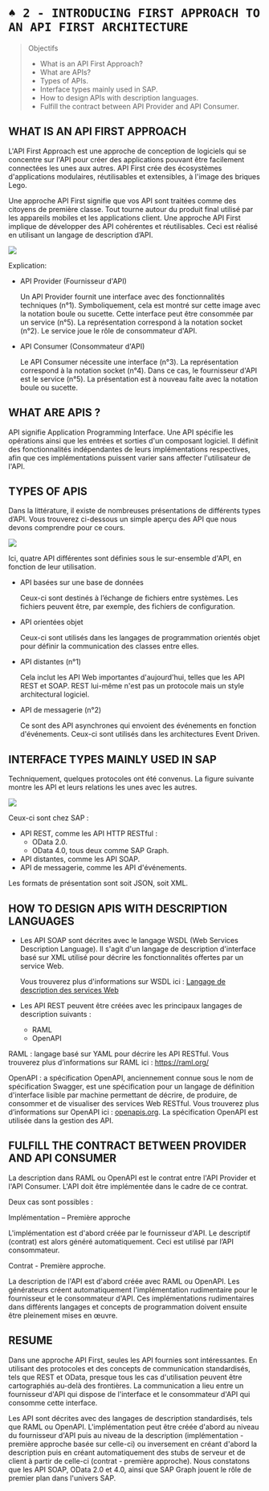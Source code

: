 # `♠ 2 - INTRODUCING FIRST APPROACH TO AN API FIRST ARCHITECTURE`

> Objectifs
>
> - What is an API First Approach?
> - What are APIs?
> - Types of APIs.
> - Interface types mainly used in SAP.
> - How to design APIs with description languages.
> - Fulfill the contract between API Provider and API Consumer.

## WHAT IS AN API FIRST APPROACH

L'API First Approach est une approche de conception de logiciels qui se concentre sur l'API pour créer des applications pouvant être facilement connectées les unes aux autres. API First crée des écosystèmes d'applications modulaires, réutilisables et extensibles, à l'image des briques Lego.

Une approche API First signifie que vos API sont traitées comme des citoyens de première classe. Tout tourne autour du produit final utilisé par les appareils mobiles et les applications client. Une approche API First implique de développer des API cohérentes et réutilisables. Ceci est réalisé en utilisant un langage de description d’API.

![](./RESSOURCES/CLD900_20_U1L2_001.png)

Explication:

- API Provider (Fournisseur d'API)

  Un API Provider fournit une interface avec des fonctionnalités techniques (n°1). Symboliquement, cela est montré sur cette image avec la notation boule ou sucette. Cette interface peut être consommée par un service (n°5). La représentation correspond à la notation socket (n°2). Le service joue le rôle de consommateur d'API.

- API Consumer (Consommateur d'API)

  Le API Consumer nécessite une interface (n°3). La représentation correspond à la notation socket (n°4). Dans ce cas, le fournisseur d'API est le service (n°5). La présentation est à nouveau faite avec la notation boule ou sucette.

## WHAT ARE APIS ?

API signifie Application Programming Interface. Une API spécifie les opérations ainsi que les entrées et sorties d'un composant logiciel. Il définit des fonctionnalités indépendantes de leurs implémentations respectives, afin que ces implémentations puissent varier sans affecter l'utilisateur de l'API.

## TYPES OF APIS

Dans la littérature, il existe de nombreuses présentations de différents types d’API. Vous trouverez ci-dessous un simple aperçu des API que nous devons comprendre pour ce cours.

![](./RESSOURCES/CLD900_20_U1L2_002.png)

Ici, quatre API différentes sont définies sous le sur-ensemble d'API, en fonction de leur utilisation.

- API basées sur une base de données

  Ceux-ci sont destinés à l’échange de fichiers entre systèmes. Les fichiers peuvent être, par exemple, des fichiers de configuration.

- API orientées objet

  Ceux-ci sont utilisés dans les langages de programmation orientés objet pour définir la communication des classes entre elles.

- API distantes (n°1)

  Cela inclut les API Web importantes d'aujourd'hui, telles que les API REST et SOAP. REST lui-même n'est pas un protocole mais un style architectural logiciel.

- API de messagerie (n°2)

  Ce sont des API asynchrones qui envoient des événements en fonction d'événements. Ceux-ci sont utilisés dans les architectures Event Driven.

## INTERFACE TYPES MAINLY USED IN SAP

Techniquement, quelques protocoles ont été convenus. La figure suivante montre les API et leurs relations les unes avec les autres.

![](./RESSOURCES/CLD900_20_U1L2_003.png)

Ceux-ci sont chez SAP :

- API REST, comme les API HTTP RESTful :
  - OData 2.0.
  - OData 4.0, tous deux comme SAP Graph.
- API distantes, comme les API SOAP.
- API de messagerie, comme les API d'événements.

Les formats de présentation sont soit JSON, soit XML.

## HOW TO DESIGN APIS WITH DESCRIPTION LANGUAGES

- Les API SOAP sont décrites avec le langage WSDL (Web Services Description Language). Il s'agit d'un langage de description d'interface basé sur XML utilisé pour décrire les fonctionnalités offertes par un service Web.

  Vous trouverez plus d'informations sur WSDL ici : [Langage de description des services Web](https://en.wikipedia.org/wiki/Web_Services_Description_Language)

- Les API REST peuvent être créées avec les principaux langages de description suivants :

  - RAML
  - OpenAPI

RAML : langage basé sur YAML pour décrire les API RESTful. Vous trouverez plus d’informations sur RAML ici : https://raml.org/

OpenAPI : a spécification OpenAPI, anciennement connue sous le nom de spécification Swagger, est une spécification pour un langage de définition d'interface lisible par machine permettant de décrire, de produire, de consommer et de visualiser des services Web RESTful. Vous trouverez plus d’informations sur OpenAPI ici : [openapis.org](https://www.openapis.org/). La spécification OpenAPI est utilisée dans la gestion des API.

## FULFILL THE CONTRACT BETWEEN PROVIDER AND API CONSUMER

La description dans RAML ou OpenAPI est le contrat entre l'API Provider et l'API Consumer. L'API doit être implémentée dans le cadre de ce contrat.

Deux cas sont possibles :

Implémentation – Première approche

L'implémentation est d'abord créée par le fournisseur d'API. Le descriptif (contrat) est alors généré automatiquement. Ceci est utilisé par l’API consommateur.

Contrat - Première approche.

La description de l'API est d'abord créée avec RAML ou OpenAPI. Les générateurs créent automatiquement l'implémentation rudimentaire pour le fournisseur et le consommateur d'API. Ces implémentations rudimentaires dans différents langages et concepts de programmation doivent ensuite être pleinement mises en œuvre.

## RESUME

Dans une approche API First, seules les API fournies sont intéressantes. En utilisant des protocoles et des concepts de communication standardisés, tels que REST et OData, presque tous les cas d'utilisation peuvent être cartographiés au-delà des frontières. La communication a lieu entre un fournisseur d'API qui dispose de l'interface et le consommateur d'API qui consomme cette interface.

Les API sont décrites avec des langages de description standardisés, tels que RAML ou OpenAPI. L'implémentation peut être créée d'abord au niveau du fournisseur d'API puis au niveau de la description (implémentation - première approche basée sur celle-ci) ou inversement en créant d'abord la description puis en créant automatiquement des stubs de serveur et de client à partir de celle-ci (contrat - première approche). Nous constatons que les API SOAP, OData 2.0 et 4.0, ainsi que SAP Graph jouent le rôle de premier plan dans l'univers SAP.

